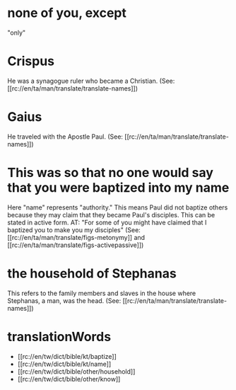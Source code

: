 # none of you, except

"only"

# Crispus

He was a synagogue ruler who became a Christian. (See: [[rc://en/ta/man/translate/translate-names]])

# Gaius

He traveled with the Apostle Paul. (See: [[rc://en/ta/man/translate/translate-names]])

# This was so that no one would say that you were baptized into my name

Here "name" represents "authority." This means Paul did not baptize others because they may claim that they became Paul's disciples. This can be stated in active form. AT: "For some of you might have claimed that I baptized you to make you my disciples" (See: [[rc://en/ta/man/translate/figs-metonymy]] and [[rc://en/ta/man/translate/figs-activepassive]])

# the household of Stephanas

This refers to the family members and slaves in the house where Stephanas, a man, was the head. (See: [[rc://en/ta/man/translate/translate-names]])

# translationWords

* [[rc://en/tw/dict/bible/kt/baptize]]
* [[rc://en/tw/dict/bible/kt/name]]
* [[rc://en/tw/dict/bible/other/household]]
* [[rc://en/tw/dict/bible/other/know]]